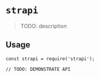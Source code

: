 # `strapi`

> TODO: description

## Usage

```
const strapi = require('strapi');

// TODO: DEMONSTRATE API
```

